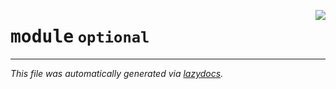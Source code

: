 <!-- markdownlint-disable -->

<a href="../../qtstrap/optional/__init__.py"><img align="right" style="float:right;" src="https://img.shields.io/badge/-source-cccccc?style=flat-square"></a>

# <kbd>module</kbd> `optional`








---

_This file was automatically generated via [lazydocs](https://github.com/ml-tooling/lazydocs)._

